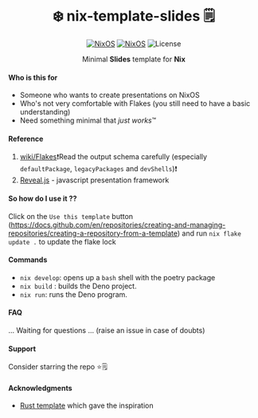 <div align=center>

# ❄️ nix-template-slides 🗒️

[![NixOS](https://img.shields.io/badge/Made_for-javascript-yellow.svg?logo=javascript)](https://nixos.org) [![NixOS](https://img.shields.io/badge/Flakes-Nix-informational.svg?logo=nixos)](https://nixos.org) ![License](https://img.shields.io/github/license/mordragt/nix-template-python) 

Minimal **Slides** template for **Nix**

</div>

#### Who is this for

- Someone who wants to create presentations on NixOS
- Who's not very comfortable with Flakes (you still need to have a basic understanding)
- Need something minimal that *just works*™

#### Reference

1. [wiki/Flakes](https://nixos.wiki/wiki/Flakes)❗Read the output schema carefully (especially `defaultPackage`, `legacyPackages` and `devShells`)❗
2. [Reveal.js](https://revealjs.com/) - javascript presentation framework

#### So how do I use it ??

Click on the `Use this template` button (https://docs.github.com/en/repositories/creating-and-managing-repositories/creating-a-repository-from-a-template)
and run `nix flake update .` to update the flake lock

#### Commands

- `nix develop`: opens up a `bash` shell with the poetry package
- `nix build` : builds the Deno project.
- `nix run`: runs the Deno program.

#### FAQ

... Waiting for questions ... (raise an issue in case of doubts)

#### Support

Consider starring the repo ⭐🗒️

#### Acknowledgments

- [Rust template](https://github.com/helium18/template-nix) which gave the inspiration


